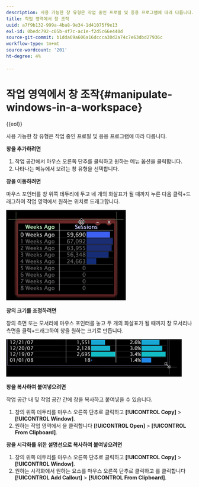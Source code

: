 ```yaml
---
description: 사용 가능한 창 유형은 작업 중인 프로필 및 응용 프로그램에 따라 다릅니다.
title: 작업 영역에서 창 조작
uuid: a7f9b132-999a-4ba8-9e34-1d41075f9e13
exl-id: 0bedc792-c05b-4f7c-ac1e-f2d5c66e440d
source-git-commit: b1dda69a606a16dccca30d2a74c7e63dbd27936c
workflow-type: tm+mt
source-wordcount: '201'
ht-degree: 4%

---
```


# 작업 영역에서 창 조작{#manipulate-windows-in-a-workspace}

{{eol}}

사용 가능한 창 유형은 작업 중인 프로필 및 응용 프로그램에 따라 다릅니다.

**창을 추가하려면**

1. 작업 공간에서 마우스 오른쪽 단추를 클릭하고 원하는 메뉴 옵션을 클릭합니다.
1. 나타나는 메뉴에서 보려는 창 유형을 선택합니다.

**창을 이동하려면**

마우스 포인터를 창 위쪽 테두리에 두고 네 개의 화살표가 될 때까지 누른 다음 클릭+드래그하여 작업 영역에서 원하는 위치로 드래그합니다.

![](assets/vis_moving.png)

**창의 크기를 조정하려면**

창의 측면 또는 모서리에 마우스 포인터를 놓고 두 개의 화살표가 될 때까지 창 모서리나 측면을 클릭+드래그하여 창을 원하는 크기로 만듭니다.

![](assets/vis_resize.png)

**창을 복사하여 붙여넣으려면**

작업 공간 내 및 작업 공간 간에 창을 복사하고 붙여넣을 수 있습니다.

1. 창의 위쪽 테두리를 마우스 오른쪽 단추로 클릭하고 **[!UICONTROL Copy]** > **[!UICONTROL Window]**.
1. 원하는 작업 영역에서 을 클릭합니다 **[!UICONTROL Open]** > **[!UICONTROL From Clipboard]**.

**창을 시각화를 위한 설명선으로 복사하여 붙여넣으려면**

1. 창의 위쪽 테두리를 마우스 오른쪽 단추로 클릭하고 **[!UICONTROL Copy]** > **[!UICONTROL Window]**.
1. 원하는 시각화에서 원하는 요소를 마우스 오른쪽 단추로 클릭하고 를 클릭합니다 **[!UICONTROL Add Callout]** > **[!UICONTROL From Clipboard]**.
